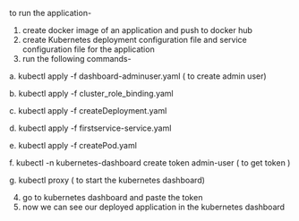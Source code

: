 to run the application-
1. create docker image of an application and push to docker hub 
2. create Kubernetes deployment configuration file and service configuration file for the application
3. run the following  commands-

 a. kubectl apply -f dashboard-adminuser.yaml ( to create admin user)
 
 b. kubectl apply -f cluster_role_binding.yaml 
 
 c. kubectl apply -f createDeployment.yaml
 
 d. kubectl apply -f firstservice-service.yaml
 
 e. kubectl apply -f createPod.yaml
 
 f. kubectl -n kubernetes-dashboard create token admin-user ( to get token )
 
 g. kubectl proxy ( to start the kubernetes dashboard)
 
4. go to kubernetes dashboard and paste the token 
5. now we can see our deployed application in the kubernetes dashboard
